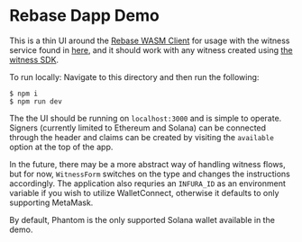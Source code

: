 # Rebase Dapp Demo

This is a thin UI around the [Rebase WASM Client](../../js/rebase-client/) for usage with the witness service found in [here](../../rust/rebase_cf_worker/), and it should work with any witness created using [the witness SDK](../../rust/rebase_witness_sdk). 

To run locally:
Navigate to this directory and then run the following:

```
$ npm i
$ npm run dev
```

The the UI should be running on `localhost:3000` and is simple to operate. Signers (currently limited to Ethereum and Solana) can be connected through the header and claims can be created by visiting the `available` option at the top of the app. 

In the future, there may be a more abstract way of handling witness flows, but for now, `WitnessForm` switches on the type and changes the instructions accordingly. The application also requries an `INFURA_ID` as an environment variable if you wish to utilize WalletConnect, otherwise it defaults to only supporting MetaMask.

By default, Phantom is the only supported Solana wallet available in the demo.
